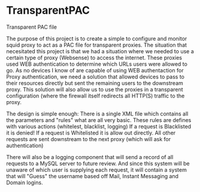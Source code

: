 # TransparentPAC
Transparent PAC file

The purpose of this project is to create a simple to configure and monitor squid proxy to act as a PAC file for transparent proxies.
The situation that necesitated this project is that we had a situation where we needed to use a certain type of proxy (Websense) to access the internet.  These proxies used WEB authentication to determine which URLs users were allowed to go.  As no devices I know of are capable of using WEB authentaction for Proxy authentication, we need a solution that allowed devices to pass to their resources directly but sent the remaining users to the downstream proxy. This solution will also allow us to use the proxies in a transparent configuration (where the firewall itself redirects all HTTP(S) traffic to the proxy.

The design is simple enough:
There is a single XML file which contains all the parameters and "rules" what are all very basic. 
These rules are defines with various actions (whitelest, blacklist, logging)
If a request is Blacklisted it is denied!
If a request is Whitelisted it is allow out directly.
All other requests are sent downstream to the next proxy (which will ask for authentication)

There will also be a logging component that will send a record of all requests to a MySQL server to future review.  And since this system will be unaware of which user is supplying each request, it will contain a system that will "Guess" the username based off Mail, Instant Messaging and Domain logins.

